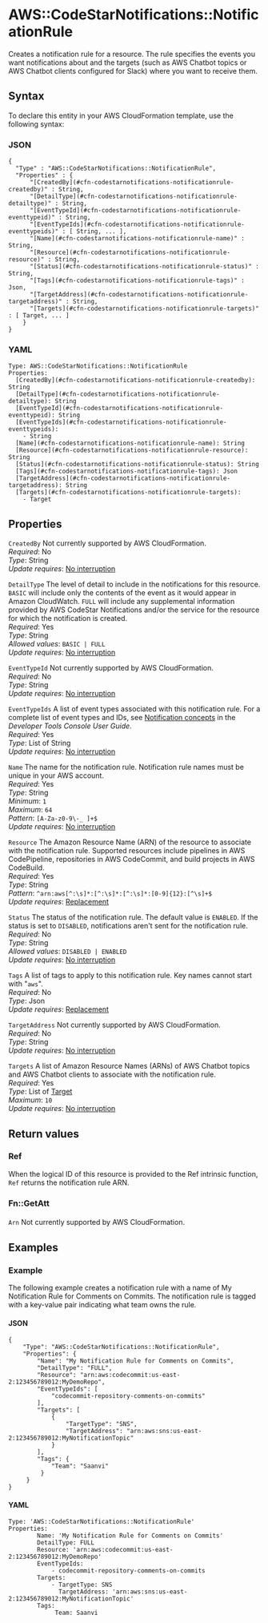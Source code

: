 # AWS::CodeStarNotifications::NotificationRule<a name="aws-resource-codestarnotifications-notificationrule"></a>

Creates a notification rule for a resource\. The rule specifies the events you want notifications about and the targets \(such as AWS Chatbot topics or AWS Chatbot clients configured for Slack\) where you want to receive them\.

## Syntax<a name="aws-resource-codestarnotifications-notificationrule-syntax"></a>

To declare this entity in your AWS CloudFormation template, use the following syntax:

### JSON<a name="aws-resource-codestarnotifications-notificationrule-syntax.json"></a>

```
{
  "Type" : "AWS::CodeStarNotifications::NotificationRule",
  "Properties" : {
      "[CreatedBy](#cfn-codestarnotifications-notificationrule-createdby)" : String,
      "[DetailType](#cfn-codestarnotifications-notificationrule-detailtype)" : String,
      "[EventTypeId](#cfn-codestarnotifications-notificationrule-eventtypeid)" : String,
      "[EventTypeIds](#cfn-codestarnotifications-notificationrule-eventtypeids)" : [ String, ... ],
      "[Name](#cfn-codestarnotifications-notificationrule-name)" : String,
      "[Resource](#cfn-codestarnotifications-notificationrule-resource)" : String,
      "[Status](#cfn-codestarnotifications-notificationrule-status)" : String,
      "[Tags](#cfn-codestarnotifications-notificationrule-tags)" : Json,
      "[TargetAddress](#cfn-codestarnotifications-notificationrule-targetaddress)" : String,
      "[Targets](#cfn-codestarnotifications-notificationrule-targets)" : [ Target, ... ]
    }
}
```

### YAML<a name="aws-resource-codestarnotifications-notificationrule-syntax.yaml"></a>

```
Type: AWS::CodeStarNotifications::NotificationRule
Properties: 
  [CreatedBy](#cfn-codestarnotifications-notificationrule-createdby): String
  [DetailType](#cfn-codestarnotifications-notificationrule-detailtype): String
  [EventTypeId](#cfn-codestarnotifications-notificationrule-eventtypeid): String
  [EventTypeIds](#cfn-codestarnotifications-notificationrule-eventtypeids): 
    - String
  [Name](#cfn-codestarnotifications-notificationrule-name): String
  [Resource](#cfn-codestarnotifications-notificationrule-resource): String
  [Status](#cfn-codestarnotifications-notificationrule-status): String
  [Tags](#cfn-codestarnotifications-notificationrule-tags): Json
  [TargetAddress](#cfn-codestarnotifications-notificationrule-targetaddress): String
  [Targets](#cfn-codestarnotifications-notificationrule-targets): 
    - Target
```

## Properties<a name="aws-resource-codestarnotifications-notificationrule-properties"></a>

`CreatedBy`  <a name="cfn-codestarnotifications-notificationrule-createdby"></a>
Not currently supported by AWS CloudFormation\.  
*Required*: No  
*Type*: String  
*Update requires*: [No interruption](https://docs.aws.amazon.com/AWSCloudFormation/latest/UserGuide/using-cfn-updating-stacks-update-behaviors.html#update-no-interrupt)

`DetailType`  <a name="cfn-codestarnotifications-notificationrule-detailtype"></a>
The level of detail to include in the notifications for this resource\. `BASIC` will include only the contents of the event as it would appear in Amazon CloudWatch\. `FULL` will include any supplemental information provided by AWS CodeStar Notifications and/or the service for the resource for which the notification is created\.  
*Required*: Yes  
*Type*: String  
*Allowed values*: `BASIC | FULL`  
*Update requires*: [No interruption](https://docs.aws.amazon.com/AWSCloudFormation/latest/UserGuide/using-cfn-updating-stacks-update-behaviors.html#update-no-interrupt)

`EventTypeId`  <a name="cfn-codestarnotifications-notificationrule-eventtypeid"></a>
Not currently supported by AWS CloudFormation\.  
*Required*: No  
*Type*: String  
*Update requires*: [No interruption](https://docs.aws.amazon.com/AWSCloudFormation/latest/UserGuide/using-cfn-updating-stacks-update-behaviors.html#update-no-interrupt)

`EventTypeIds`  <a name="cfn-codestarnotifications-notificationrule-eventtypeids"></a>
A list of event types associated with this notification rule\. For a complete list of event types and IDs, see [Notification concepts](https://docs.aws.amazon.com/codestar-notifications/latest/userguide/concepts.html#concepts-api) in the *Developer Tools Console User Guide*\.   
*Required*: Yes  
*Type*: List of String  
*Update requires*: [No interruption](https://docs.aws.amazon.com/AWSCloudFormation/latest/UserGuide/using-cfn-updating-stacks-update-behaviors.html#update-no-interrupt)

`Name`  <a name="cfn-codestarnotifications-notificationrule-name"></a>
The name for the notification rule\. Notification rule names must be unique in your AWS account\.  
*Required*: Yes  
*Type*: String  
*Minimum*: `1`  
*Maximum*: `64`  
*Pattern*: `[A-Za-z0-9\-_ ]+$`  
*Update requires*: [No interruption](https://docs.aws.amazon.com/AWSCloudFormation/latest/UserGuide/using-cfn-updating-stacks-update-behaviors.html#update-no-interrupt)

`Resource`  <a name="cfn-codestarnotifications-notificationrule-resource"></a>
The Amazon Resource Name \(ARN\) of the resource to associate with the notification rule\. Supported resources include pipelines in AWS CodePipeline, repositories in AWS CodeCommit, and build projects in AWS CodeBuild\.  
*Required*: Yes  
*Type*: String  
*Pattern*: `^arn:aws[^:\s]*:[^:\s]*:[^:\s]*:[0-9]{12}:[^\s]+$`  
*Update requires*: [Replacement](https://docs.aws.amazon.com/AWSCloudFormation/latest/UserGuide/using-cfn-updating-stacks-update-behaviors.html#update-replacement)

`Status`  <a name="cfn-codestarnotifications-notificationrule-status"></a>
The status of the notification rule\. The default value is `ENABLED`\. If the status is set to `DISABLED`, notifications aren't sent for the notification rule\.  
*Required*: No  
*Type*: String  
*Allowed values*: `DISABLED | ENABLED`  
*Update requires*: [No interruption](https://docs.aws.amazon.com/AWSCloudFormation/latest/UserGuide/using-cfn-updating-stacks-update-behaviors.html#update-no-interrupt)

`Tags`  <a name="cfn-codestarnotifications-notificationrule-tags"></a>
A list of tags to apply to this notification rule\. Key names cannot start with "`aws`"\.   
*Required*: No  
*Type*: Json  
*Update requires*: [Replacement](https://docs.aws.amazon.com/AWSCloudFormation/latest/UserGuide/using-cfn-updating-stacks-update-behaviors.html#update-replacement)

`TargetAddress`  <a name="cfn-codestarnotifications-notificationrule-targetaddress"></a>
Not currently supported by AWS CloudFormation\.  
*Required*: No  
*Type*: String  
*Update requires*: [No interruption](https://docs.aws.amazon.com/AWSCloudFormation/latest/UserGuide/using-cfn-updating-stacks-update-behaviors.html#update-no-interrupt)

`Targets`  <a name="cfn-codestarnotifications-notificationrule-targets"></a>
A list of Amazon Resource Names \(ARNs\) of AWS Chatbot topics and AWS Chatbot clients to associate with the notification rule\.  
*Required*: Yes  
*Type*: List of [Target](aws-properties-codestarnotifications-notificationrule-target.md)  
*Maximum*: `10`  
*Update requires*: [No interruption](https://docs.aws.amazon.com/AWSCloudFormation/latest/UserGuide/using-cfn-updating-stacks-update-behaviors.html#update-no-interrupt)

## Return values<a name="aws-resource-codestarnotifications-notificationrule-return-values"></a>

### Ref<a name="aws-resource-codestarnotifications-notificationrule-return-values-ref"></a>

When the logical ID of this resource is provided to the Ref intrinsic function, `Ref` returns the notification rule ARN\. 

### Fn::GetAtt<a name="aws-resource-codestarnotifications-notificationrule-return-values-fn--getatt"></a>

#### <a name="aws-resource-codestarnotifications-notificationrule-return-values-fn--getatt-fn--getatt"></a>

`Arn`  <a name="Arn-fn::getatt"></a>
Not currently supported by AWS CloudFormation\.

## Examples<a name="aws-resource-codestarnotifications-notificationrule--examples"></a>



### Example<a name="aws-resource-codestarnotifications-notificationrule--examples--Example"></a>

The following example creates a notification rule with a name of My Notification Rule for Comments on Commits\. The notification rule is tagged with a key\-value pair indicating what team owns the rule\.

#### JSON<a name="aws-resource-codestarnotifications-notificationrule--examples--Example--json"></a>

```
{
    "Type": "AWS::CodeStarNotifications::NotificationRule",
    "Properties": {
        "Name": "My Notification Rule for Comments on Commits",
        "DetailType": "FULL",
        "Resource": "arn:aws:codecommit:us-east-2:123456789012:MyDemoRepo",
        "EventTypeIds": [
            "codecommit-repository-comments-on-commits"
        ],
        "Targets": [
            {
                "TargetType": "SNS",
                "TargetAddress": "arn:aws:sns:us-east-2:123456789012:MyNotificationTopic"
            }
        ],
        "Tags": {
            "Team": "Saanvi"
         }
     }
}
```

#### YAML<a name="aws-resource-codestarnotifications-notificationrule--examples--Example--yaml"></a>

```
Type: 'AWS::CodeStarNotifications::NotificationRule'
Properties:
        Name: 'My Notification Rule for Comments on Commits'
        DetailType: FULL
        Resource: 'arn:aws:codecommit:us-east-2:123456789012:MyDemoRepo'
        EventTypeIds: 
            - codecommit-repository-comments-on-commits
        Targets: 
            - TargetType: SNS 
              TargetAddress: 'arn:aws:sns:us-east-2:123456789012:MyNotificationTopic'
        Tags: 
             Team: Saanvi
```